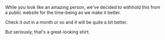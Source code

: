 While you look like an amazing person, we've decided to withhold this from a public website for the time-being as we make it better.

Check it out in a month or so and it will be quite a bit better.

But seriously, that's a great-looking shirt.